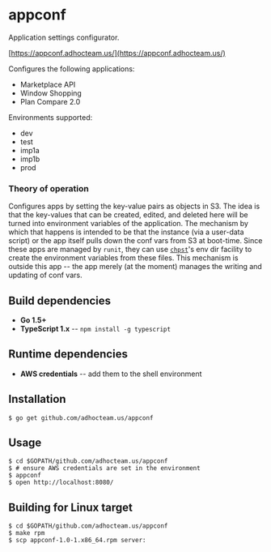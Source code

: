 appconf
=======

Application settings configurator.

[https://appconf.adhocteam.us/](https://appconf.adhocteam.us/)

Configures the following applications:

 * Marketplace API
 * Window Shopping
 * Plan Compare 2.0

Environments supported:

 * dev
 * test
 * imp1a
 * imp1b
 * prod

### Theory of operation

Configures apps by setting the key-value pairs as objects in S3. The idea is
that the key-values that can be created, edited, and deleted here will be turned
into environment variables of the application. The mechanism by which that
happens is intended to be that the instance (via a user-data script) or the app
itself pulls down the conf vars from S3 at boot-time. Since these apps are
managed by `runit`, they can use
[`chpst`](http://smarden.org/runit/chpst.8.html)'s env dir facility to create
the environment variables from these files. This mechanism is outside this app
-- the app merely (at the moment) manages the writing and updating of conf vars.

Build dependencies
------------------

* **Go 1.5+**
* **TypeScript 1.x** -- `npm install -g typescript`

Runtime dependencies
--------------------

* **AWS credentials** -- add them to the shell environment

Installation
------------

``` shell
$ go get github.com/adhocteam.us/appconf
```

Usage
-----

``` shell
$ cd $GOPATH/github.com/adhocteam.us/appconf
$ # ensure AWS credentials are set in the environment
$ appconf
$ open http://localhost:8080/
```

Building for Linux target
-------------------------

``` shell
$ cd $GOPATH/github.com/adhocteam.us/appconf
$ make rpm
$ scp appconf-1.0-1.x86_64.rpm server:
```
